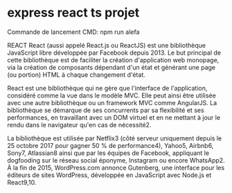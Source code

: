 # express react ts projet

Commande de lancement CMD:
 npm run alefa

 REACT
 React (aussi appelé React.js ou ReactJS) est une bibliothèque JavaScript libre développée par Facebook depuis 2013. Le but principal de cette bibliothèque est de faciliter la création d'application web monopage, via la création de composants dépendant d'un état et générant une page (ou portion) HTML à chaque changement d'état.

React est une bibliothèque qui ne gère que l'interface de l'application, considéré comme la vue dans le modèle MVC. Elle peut ainsi être utilisée avec une autre bibliothèque ou un framework MVC comme AngularJS. La bibliothèque se démarque de ses concurrents par sa flexibilité et ses performances, en travaillant avec un DOM virtuel et en ne mettant à jour le rendu dans le navigateur qu'en cas de nécessité2.

La bibliothèque est utilisée par Netflix3 (côté serveur uniquement depuis le 25 octobre 2017 pour gagner 50 % de performance4), Yahoo5, Airbnb6, Sony7, Atlassian8 ainsi que par les équipes de Facebook, appliquant le dogfooding sur le réseau social éponyme, Instagram ou encore WhatsApp2. À la fin de 2015, WordPress.com annonce Gutenberg, une interface pour les éditeurs de sites WordPress, développée en JavaScript avec Node.js et React9,10.
